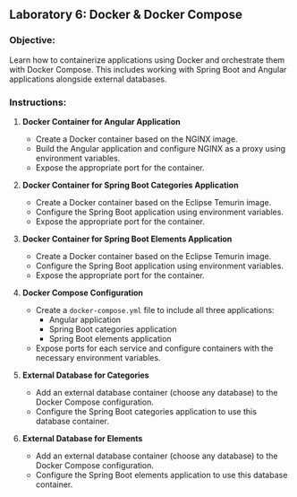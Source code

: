 ## Laboratory 6: Docker & Docker Compose

### Objective:
Learn how to containerize applications using Docker and orchestrate them with Docker Compose. This includes working with Spring Boot and Angular applications alongside external databases.

### Instructions:
1. **Docker Container for Angular Application**
   - Create a Docker container based on the NGINX image.
   - Build the Angular application and configure NGINX as a proxy using environment variables.
   - Expose the appropriate port for the container.  

2. **Docker Container for Spring Boot Categories Application**
   - Create a Docker container based on the Eclipse Temurin image.
   - Configure the Spring Boot application using environment variables.
   - Expose the appropriate port for the container.  

3. **Docker Container for Spring Boot Elements Application**
   - Create a Docker container based on the Eclipse Temurin image.
   - Configure the Spring Boot application using environment variables.
   - Expose the appropriate port for the container.  

4. **Docker Compose Configuration**
   - Create a `docker-compose.yml` file to include all three applications:
     - Angular application
     - Spring Boot categories application
     - Spring Boot elements application
   - Expose ports for each service and configure containers with the necessary environment variables.  

5. **External Database for Categories**
   - Add an external database container (choose any database) to the Docker Compose configuration.
   - Configure the Spring Boot categories application to use this database container.  

6. **External Database for Elements**
   - Add an external database container (choose any database) to the Docker Compose configuration.
   - Configure the Spring Boot elements application to use this database container.  


